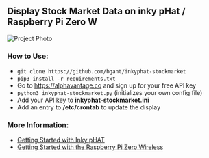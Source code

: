 ## Display Stock Market Data on inky pHat / Raspberry Pi Zero W

![Project Photo](../assets/inkyphat-stockmarket.png)

### How to Use:
* `git clone https://github.com/bgant/inkyphat-stockmarket`
* `pip3 install -r requirements.txt`
* Go to https://alphavantage.co and sign up for your free API key
* `python3 inkyphat-stockmarket.py` (initializes your own config file)
* Add your API key to **inkyphat-stockmarket.ini**
* Add an entry to **/etc/crontab** to update the display

### More Information:
* [Getting Started with Inky pHAT](https://learn.pimoroni.com/tutorial/sandyj/getting-started-with-inky-phat)
* [Getting Started with the Raspberry Pi Zero Wireless](https://learn.sparkfun.com/tutorials/getting-started-with-the-raspberry-pi-zero-wireless)
